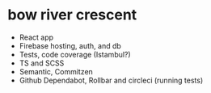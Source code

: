 # bow river crescent

- React app
- Firebase hosting, auth, and db
- Tests, code coverage (Istambul?)
- TS and SCSS
- Semantic, Commitzen
- Github Dependabot, Rollbar and circleci (running tests)
